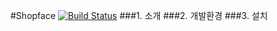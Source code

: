 #Shopface [![Build Status](https://travis-ci.org/gmu1026/shopface-refactor.svg?branch=master)](https://travis-ci.org/gmu1026/shopface-refactor)
###1. 소개
###2. 개발환경
###3. 설치
